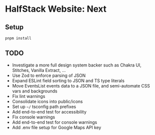 # HalfStack Website: Next

## Setup

```shell
pnpm install
```

## TODO

- Investigate a more full design system backer such as Chakra UI, Stitches, Vanilla Extract, ...
- Use Zod to enforce parsing of JSON
- Expand ESLint field sorting to JSON and TS type literals
- Move EventsList events data to a JSON file, and semi-automate CSS vars and backgrounds
- Fix lint warnings
- Consolidate icons into public/icons
- Set up `~/` tsconfig path prefixes
- Add end-to-end test for accessibility
- Fix console warnings
- Add end-to-end test for console warnings
- Add .env file setup for Google Maps API key
